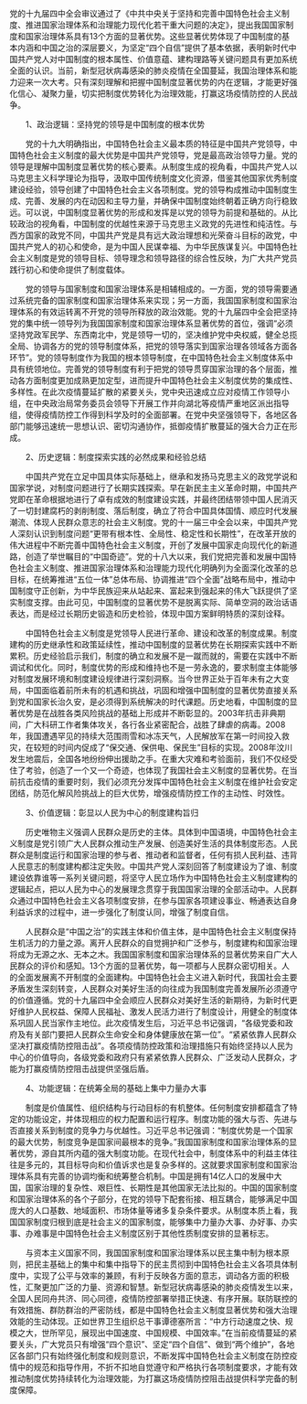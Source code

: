 党的十九届四中全会审议通过了《中共中央关于坚持和完善中国特色社会主义制度、推进国家治理体系和治理能力现代化若干重大问题的决定》，提出我国国家制度和国家治理体系具有13个方面的显著优势。这些显著优势体现了中国制度的基本内涵和中国之治的深层要义，为坚定“四个自信”提供了基本依据，表明新时代中国共产党人对中国制度的根本属性、价值意蕴、建构理路等关键问题具有更加系统全面的认识。当前，新型冠状病毒感染的肺炎疫情在全国蔓延，我国治理体系和能力迎来一次大考。只有深刻理解和把握中国制度显著优势的内在逻辑，才能更好强化信心、凝聚力量，切实把制度优势转化为治理效能，打赢这场疫情防控的人民战争。

　　1、政治逻辑：坚持党的领导是中国制度的根本优势

　　党的十九大明确指出，中国特色社会主义最本质的特征是中国共产党领导，中国特色社会主义制度的最大优势是中国共产党领导，党是最高政治领导力量。党的领导是理解中国制度显著优势的核心要素。从制度生成的视角看，中国共产党人以马克思主义科学理论为指导，汲取中国传统制度文化资源，借鉴其他国家优秀制度建设经验，领导创建了中国特色社会主义各项制度。党的领导构成推动中国制度生成、完善、发展的内在动因和主导力量，并确保中国制度始终朝着正确方向行稳致远。可以说，中国制度显著优势的形成和发挥是以党的领导为前提和基础的。从比较政治的视角看，中国制度的优越性来源于马克思主义政党的先进性和纯洁性。与西方国家的政党不同，中国共产党是具有远大政治理想和光荣奋斗目标的政党，中国共产党人的初心和使命，是为中国人民谋幸福、为中华民族谋复兴。中国特色社会主义制度是党的领导目标、领导理念和领导路径的综合性反映，为广大共产党员践行初心和使命提供了制度载体。

　　党的领导与国家制度和国家治理体系是相辅相成的。一方面，党的领导需要通过系统完备的国家制度和国家治理体系来实现；另一方面，我国国家制度和国家治理体系的有效运转离不开党的领导所释放的政治效能。党的十九届四中全会把坚持党的集中统一领导列为我国国家制度和国家治理体系显著优势的首位，强调“必须坚持党政军民学、东西南北中，党是领导一切的，坚决维护党中央权威，健全总揽全局、协调各方的党的领导制度体系，把党的领导落实到国家治理各领域各方面各环节”。党的领导制度作为我国的根本领导制度，在中国特色社会主义制度体系中具有统领地位。完善党的领导制度有利于把党的领导贯穿国家治理的各个层面，推动各方面制度更加成熟更加定型，进而提升中国特色社会主义制度优势的集成性、多样性。在此次疫情蔓延扩散的紧要关头，党中央迅速成立应对疫情工作领导小组，在中央政治局常务委员会领导下开展工作并向湖北等疫情严重地区派出指导组，使得疫情防控工作得到科学及时的全面部署。在党中央坚强领导下，各地区各部门能够迅速统一思想认识、密切沟通协作，抵御疫情扩散蔓延的强大合力正在形成。

　　2、历史逻辑：制度探索实践的必然成果和经验总结

　　中国共产党在立足中国具体实际基础上，继承和发扬马克思主义的政党学说和国家学说，对制度问题进行了长期实践探索。早在新民主主义革命时期，中国共产党即在革命根据地进行了卓有成效的制度建设实践，并最终团结带领中国人民消灭了一切封建腐朽的剥削制度、落后制度，确立了符合中国具体国情、顺应时代发展潮流、体现人民群众意志的社会主义制度。党的十一届三中全会以来，中国共产党人深刻认识到制度问题“更带有根本性、全局性、稳定性和长期性”，在改革开放的伟大进程中不断完善中国特色社会主义制度，开创了发展中国家走向现代化的新道路，创造了举世瞩目的“中国奇迹”。党的十八大以来，我们党把完善和发展中国特色社会主义制度、推进国家治理体系和治理能力现代化明确列为全面深化改革的总目标，在统筹推进“五位一体”总体布局、协调推进“四个全面”战略布局中，推动中国制度守正创新，为中华民族迎来从站起来、富起来到强起来的伟大飞跃提供了坚实制度支撑。由此可见，中国制度的显著优势不是脱离实际、简单空洞的政治话语表达，而是经过长期历史锻造和历史检验，体现中国方案鲜明特质的深刻诠释。

　　中国特色社会主义制度是党领导人民进行革命、建设和改革的制度成果。制度建构的历史继承性和政策延续性，推动中国制度的显著优势在长期探索实践中不断累积。历史经验启示我们，制度的确立和发展不是一蹴而就的，需要在实践中不断调试和优化。同时，制度优势的形成和维持也不是一劳永逸的，要求制度主体能够对制度发展环境和制度建设规律进行深刻洞察。当今世界正处于百年未有之大变局，中国面临着前所未有的机遇和挑战，巩固和增强中国制度的显著优势直接关系到党和国家长治久安，是必须得到系统解决的时代课题。历史地看，中国制度的显著优势是在战胜各类风险挑战的基础上形成并不断彰显的。2003年抗击非典期间，广大科研工作者集体攻关，各行各业紧密配合，战胜了肆虐的病毒。2008年，我国遭遇罕见的持续大范围雨雪和冰冻天气，人民解放军在第一时间投入救灾，在较短的时间内促成了“保交通、保供电、保民生”目标的实现。2008年汶川发生地震后，全国各地纷纷伸出援助之手。在重大灾难和考验面前，我们不仅经受住了考验，创造了一个又一个奇迹，也体现了我国社会主义制度的显著优势。在当前抗击疫情的重要时刻，我们必须充分发挥中国特色社会主义制度在维护社会安定团结，防范化解风险挑战上的巨大优势，增强疫情防控工作的主动性、时效性。

　　3、价值逻辑：彰显以人民为中心的制度建构旨归

　　历史唯物主义强调人民群众是历史的主体。具体到中国语境，中国特色社会主义制度是党引领广大人民群众推动生产发展、创造美好生活的具体制度形态。人民群众是制度运行和国家治理的参与者、推动者和监督者，任何有损人民利益、违背人民意志的制度建构都注定失败。中国共产党人深刻回答了制度建设为了谁、制度建设依靠谁等一系列关键问题，将坚守人民立场作为中国特色社会主义制度建构的逻辑起点，把以人民为中心的发展理念贯穿于我国国家治理的全部活动中。人民群众通过中国特色社会主义各项制度安排，在参与国家各项建设事业、畅通表达自身利益诉求的过程中，进一步强化了制度认同，增强了制度自信。

　　人民群众是“中国之治”的实践主体和价值主体，是中国特色社会主义制度保持生机活力的力量之源。离开人民群众的自觉拥护和广泛参与，制度建构和国家治理将成为无源之水、无本之木。我国国家制度和国家治理体系的显著优势来自广大人民群众的评价和感知。13个方面的显著优势，每一项都与人民群众密切相关。人的全面发展离不开制度的全面建构。中国特色社会主义进入新时代，我国社会主要矛盾发生深刻转变，人民群众对美好生活的向往成为我国制度完善发展所必须遵守的价值遵循。党的十九届四中全会顺应人民群众对美好生活的新期待，为新时代更好维护人民权益、保障人民福祉、激发人民活力进行了制度设计，用健全的制度体系巩固人民当家作主地位。此次疫情发生后，习近平总书记强调，“各级党委和政府及有关部门要把人民群众生命安全和身体健康放在第一位”。“紧紧依靠人民群众坚决打赢疫情防控阻击战”。各项疫情防控政策和治理措施只有始终坚持以人民为中心的价值导向，各级党委和政府只有紧紧依靠人民群众、广泛发动人民群众，才能为打赢疫情防控阻击战提供坚强后盾。

　　4、功能逻辑：在统筹全局的基础上集中力量办大事

　　制度是价值属性、组织结构与行动目标的有机整体。任何制度安排都蕴含了特定的功能设定，并体现相应的权力配置和运行程序。制度功能的强大与否、先进与否直接关系到制度的竞争力与优越性。习近平总书记强调：“制度优势是一个国家的最大优势，制度竞争是国家间最根本的竞争。”我国国家制度和国家治理体系的显著优势，源自其所内蕴的强大制度功能。在现代社会中，制度体系中的利益主体往往是多元的，其目标导向和价值诉求也是复杂多样的。这就要求国家制度和国家治理体系具有完善的协调均衡和统筹整合机制。中国是拥有14亿人口的发展中大国，国家治理的复杂性、艰巨性、长期性是其他国家无法比拟的。中国的国家制度和国家治理体系的各个子部分，在党的领导下配套衔接、相互耦合，能够满足中国庞大的人口基数、地域面积、市场体量等诸多复杂条件要求。从制度本质上看，我国国家制度归根到底是社会主义的国家制度，能够集中力量办大事、办好事、办实事、办难事是中国特色社会主义制度区别于其他性质制度安排的显著标志。

　　与资本主义国家不同，我国国家制度和国家治理体系以民主集中制为根本原则，把民主基础上的集中和集中指导下的民主贯彻到中国特色社会主义各项具体制度中，实现了公平与效率的兼顾，有利于反映各方面的意志，调动各方面的积极性，汇聚更加广泛的力量、资源和智慧。新型冠状病毒感染的肺炎疫情发生以来，全国人民同舟共济、同心同德，疫情防控部署举措正快速、有序开展。联防联控的有效措施、群防群治的严密防线，都是中国特色社会主义制度显著优势和强大治理效能的生动体现。正如世界卫生组织总干事谭德塞所言：“中方行动速度之快、规模之大，世所罕见，展现出中国速度、中国规模、中国效率。”在当前疫情蔓延的紧要关头，广大党员只有增强“四个意识”、坚定“四个自信”、做到“两个维护”，各地区各部门只有始终强化制度和规则意识，不断发挥中国特色社会主义制度在防控疫情中的规范和指导作用，不折不扣地自觉遵守和严格执行各项制度要求，才能有效推动制度优势持续转化为治理效能，为打赢这场疫情防控阻击战提供科学完备的制度保障。